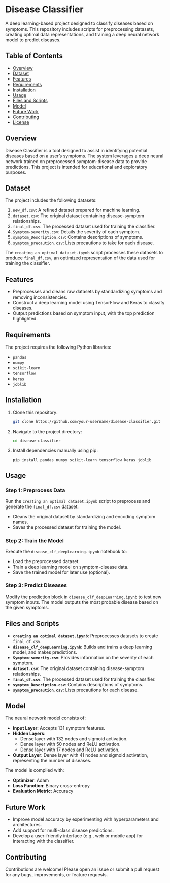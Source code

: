 # Disease Classifier

A deep learning-based project designed to classify diseases based on symptoms. This repository includes scripts for preprocessing datasets, creating optimal data representations, and training a deep neural network model to predict diseases.

## Table of Contents
- [Overview](#overview)
- [Dataset](#dataset)
- [Features](#features)
- [Requirements](#requirements)
- [Installation](#installation)
- [Usage](#usage)
- [Files and Scripts](#files-and-scripts)
- [Model](#model)
- [Future Work](#future-work)
- [Contributing](#contributing)
- [License](#license)

## Overview
Disease Classifier is a tool designed to assist in identifying potential diseases based on a user’s symptoms. The system leverages a deep neural network trained on preprocessed symptom-disease data to provide predictions. This project is intended for educational and exploratory purposes.

## Dataset
The project includes the following datasets:
1. `new_df.csv`: A refined dataset prepared for machine learning.
2. `dataset.csv`: The original dataset containing disease-symptom relationships.
3. `final_df.csv`: The processed dataset used for training the classifier.
4. `Symptom-severity.csv`: Details the severity of each symptom.
5. `symptom_Description.csv`: Contains descriptions of symptoms.
6. `symptom_precaution.csv`: Lists precautions to take for each disease.

The `creating an optimal dataset.ipynb` script processes these datasets to produce `final_df.csv`, an optimized representation of the data used for training the classifier.

## Features
- Preprocesses and cleans raw datasets by standardizing symptoms and removing inconsistencies.
- Construct a deep learning model using TensorFlow and Keras to classify diseases.
- Output predictions based on symptom input, with the top prediction highlighted.

## Requirements
The project requires the following Python libraries:
- `pandas`
- `numpy`
- `scikit-learn`
- `tensorflow`
- `keras`
- `joblib`

## Installation
1. Clone this repository:
   ```bash
   git clone https://github.com/your-username/disease-classifier.git
   ```
2. Navigate to the project directory:
   ```bash
   cd disease-classifier
   ```
3. Install dependencies manually using pip:
   ```bash
   pip install pandas numpy scikit-learn tensorflow keras joblib
   ```

## Usage
### Step 1: Preprocess Data
Run the `creating an optimal dataset.ipynb` script to preprocess and generate the `final_df.csv` dataset:
- Cleans the original dataset by standardizing and encoding symptom names.
- Saves the processed dataset for training the model.

### Step 2: Train the Model
Execute the `disease_clf_deepLearning.ipynb` notebook to:
- Load the preprocessed dataset.
- Train a deep learning model on symptom-disease data.
- Save the trained model for later use (optional).

### Step 3: Predict Diseases
Modify the prediction block in `disease_clf_deepLearning.ipynb` to test new symptom inputs. The model outputs the most probable disease based on the given symptoms.

## Files and Scripts
- **`creating an optimal dataset.ipynb`**: Preprocesses datasets to create `final_df.csv`.
- **`disease_clf_deepLearning.ipynb`**: Builds and trains a deep learning model, and makes predictions.
- **`Symptom-severity.csv`**: Provides information on the severity of each symptom.
- **`dataset.csv`**: The original dataset containing disease-symptom relationships.
- **`final_df.csv`**: The processed dataset used for training the classifier.
- **`symptom_Description.csv`**: Contains descriptions of symptoms.
- **`symptom_precaution.csv`**: Lists precautions for each disease.

## Model
The neural network model consists of:
- **Input Layer**: Accepts 131 symptom features.
- **Hidden Layers**:
  - Dense layer with 132 nodes and sigmoid activation.
  - Dense layer with 50 nodes and ReLU activation.
  - Dense layer with 17 nodes and ReLU activation.
- **Output Layer**: Dense layer with 41 nodes and sigmoid activation, representing the number of diseases.

The model is compiled with:
- **Optimizer**: Adam
- **Loss Function**: Binary cross-entropy
- **Evaluation Metric**: Accuracy

## Future Work
- Improve model accuracy by experimenting with hyperparameters and architectures.
- Add support for multi-class disease predictions.
- Develop a user-friendly interface (e.g., web or mobile app) for interacting with the classifier.

## Contributing
Contributions are welcome! Please open an issue or submit a pull request for any bugs, improvements, or feature requests.
